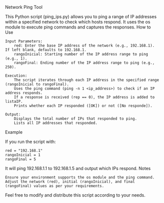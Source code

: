 Network Ping Tool

This Python script (ping_ips.py) allows you to ping a range of IP addresses within a specified network to check which hosts respond. It uses the os module to execute ping commands and captures the responses.
How to Use

    Input Parameters:
        red: Enter the base IP address of the network (e.g., 192.168.1). If left blank, defaults to 192.168.1.
        rangoInicial: Starting number of the IP address range to ping (e.g., 1).
        rangoFinal: Ending number of the IP address range to ping (e.g., 250).

    Execution:
        The script iterates through each IP address in the specified range (rangoInicial to rangoFinal).
        Uses the ping command (ping -n 1 <ip_address>) to check if an IP address responds.
        If a response is received (rep == 0), the IP address is added to listaIP.
        Prints whether each IP responded ([OK]) or not ([No responde]).

    Output:
        Displays the total number of IPs that responded to ping.
        Lists all IP addresses that responded.

Example

If you run the script with:

    red = "192.168.1"
    rangoInicial = 1
    rangoFinal = 5

It will ping 192.168.1.1 to 192.168.1.5 and output which IPs respond.
Notes

    Ensure your environment supports the os module and the ping command.
    Adjust the network (red), initial (rangoInicial), and final (rangoFinal) values as per your requirements.

Feel free to modify and distribute this script according to your needs.
